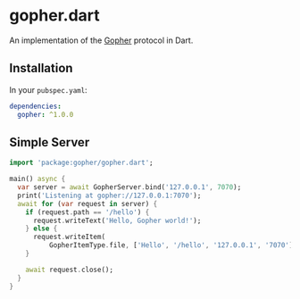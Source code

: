 # gopher.dart
An implementation of the [Gopher](https://tools.ietf.org/html/rfc1436)
protocol in Dart.

## Installation
In your `pubspec.yaml`:

```yaml
dependencies:
  gopher: ^1.0.0
```

## Simple Server

```dart
import 'package:gopher/gopher.dart';

main() async {
  var server = await GopherServer.bind('127.0.0.1', 7070);
  print('Listening at gopher://127.0.0.1:7070');
  await for (var request in server) {
    if (request.path == '/hello') {
      request.writeText('Hello, Gopher world!');
    } else {
      request.writeItem(
          GopherItemType.file, ['Hello', '/hello', '127.0.0.1', '7070']);
    }

    await request.close();
  }
}
```
